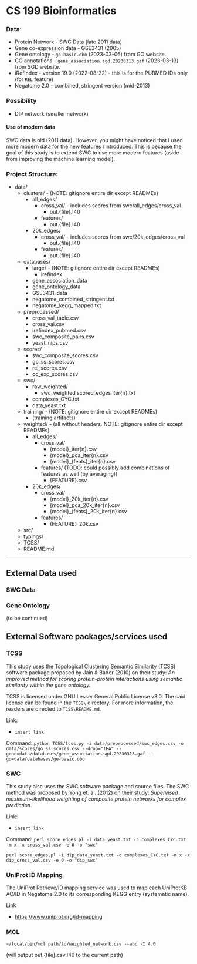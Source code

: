 # CS 199 Bioinformatics

### Data:

- Protein Network - SWC Data (late 2011 data)
- Gene co-expression data - GSE3431 (2005)
- Gene ontology - `go-basic.obo` (2023-03-06) from GO website.
- GO annotations - `gene_association.sgd.20230313.gaf` (2023-03-13) from SGD website.
- iRefIndex - version 19.0 (2022-08-22) - this is for the PUBMED IDs only (for `REL` feature)
- Negatome 2.0 - combined, stringent version (mid-2013)

### Possibility

- DIP network (smaller network)

#### Use of modern data

SWC data is old (2011 data). However, you might have noticed that I used more modern data for the new features I introduced. This is because the goal of this study is to extend SWC to use more modern features (aside from improving the machine learning model).

### Project Structure:

- data/
  - clusters/ - (NOTE: gitignore entire dir except READMEs)
    - all_edges/
      - cross_val/ - includes scores from swc/all_edges/cross_val
        - out.{file}.I40
      - features/
        - out.{file}.I40
    - 20k_edges/
      - cross_val/ - includes scores from swc/20k_edges/cross_val
        - out.{file}.I40
      - features/
        - out.{file}.I40
  - databases/
    - large/ - (NOTE: gitignore entire dir except READMEs)
      - irefindex
    - gene_association_data
    - gene_ontology_data
    - GSE3431_data
    - negatome_combined_stringent.txt
    - negatome_kegg_mapped.txt
  - preprocessed/
    - cross_val_table.csv
    - cross_val.csv
    - irefindex_pubmed.csv
    - swc_composite_pairs.csv
    - yeast_nips.csv
  - scores/
    - swc_composite_scores.csv
    - go_ss_scores.csv
    - rel_scores.csv
    - co_exp_scores.csv
  - swc/
    - raw_weighted/
      - swc_weighted scored_edges iter{n}.txt
    - complexes_CYC.txt
    - data_yeast.txt
  - training/ - (NOTE: gitignore entire dir except READMEs)
    - (training artifacts)
  - weighted/ - (all without headers. NOTE: gitignore entire dir except READMEs)
    - all_edges/
      - cross_val/
        - {model}\_iter{n}.csv
        - {model}\_pca_iter{n}.csv
        - {model}\_{feats}\_iter{n}.csv
      - features/ (TODO: could possibly add combinations of features as well (by averaging))
        - {FEATURE}.csv
    - 20k_edges/
      - cross_val/
        - {model}\_20k_iter{n}.csv
        - {model}\_pca_20k_iter{n}.csv
        - {model}\_{feats}\_20k_iter{n}.csv
      - features/
        - {FEATURE}\_20k.csv
  - src/
  - typings/
  - TCSS/
  - README.md

---

## External Data used

### SWC Data

### Gene Ontology

(to be continued)

## External Software packages/services used

### TCSS

This study uses the Topological Clustering Semantic Similarity (TCSS) software package proposed by Jain & Bader (2010) on their study: _An improved method for scoring protein-protein
interactions using semantic similarity within the gene ontology._

TCSS is licensed under GNU Lesser General Public License v3.0. The said license can be found in the `TCSS\` directory. For more information, the readers are directed to `TCSS\README.md`.

Link:

- `insert link`

Command:
`python TCSS/tcss.py -i data/preprocessed/swc_edges.csv -o data/scores/go_ss_scores.csv --drop="IEA" --gene=data/databases/gene_association.sgd.20230313.gaf --go=data/databases/go-basic.obo`

### SWC

This study also uses the SWC software package and source files. The SWC method was proposed by Yong et. al. (2012) on their study: _Supervised maximum-likelihood weighting of composite protein networks for complex prediction_.

Link:

- `insert link`

Command:
`perl score_edges.pl -i data_yeast.txt -c complexes_CYC.txt -m x -x cross_val.csv -e 0 -o "swc"`

`perl score_edges.pl -i dip_data_yeast.txt -c complexes_CYC.txt -m x -x dip_cross_val.csv -e 0 -o "dip_swc"`

### UniProt ID Mapping

The UniProt Retrieve/ID mapping service was used to map each UniProtKB AC/ID in Negatome 2.0 to its corresponding KEGG entry (systematic name).

Link

- https://www.uniprot.org/id-mapping

### MCL

`~/local/bin/mcl path/to/weighted_network.csv --abc -I 4.0`

(will output out.{file}.csv.I40 to the current path)
